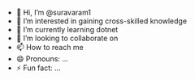 - 👋 Hi, I’m @suravaram1
- 👀 I’m interested in gaining cross-skilled knowledge 
- 🌱 I’m currently learning dotnet
- 💞️ I’m looking to collaborate on 
- 📫 How to reach me 
- 😄 Pronouns: ...
- ⚡ Fun fact: ...

<!---
suravaram1/suravaram1 is a ✨ special ✨ repository because its `README.md` (this file) appears on your GitHub profile.
You can click the Preview link to take a look at your changes.
--->
